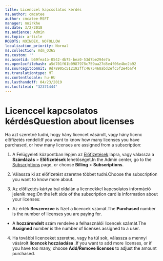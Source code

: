 ```yaml
---
title: Licenccel kapcsolatos kérdés
ms.author: cmcatee
author: cmcatee-MSFT
manager: mnirkhe
ms.date: 3/2/2018
ms.audience: Admin
ms.topic: article
ROBOTS: NOINDEX, NOFOLLOW
localization_priority: Normal
ms.collection: Adm_O365
ms.custom: ''
ms.assetid: b69fea1b-0542-4b75-bea0-53d7be294e7a
ms.openlocfilehash: a5d701f61b0987978c759aa27d8e4f06e4be2b92
ms.sourcegitcommit: 9d78905c512192ffc4675468abd2efc5f2e4baf4
ms.translationtype: MT
ms.contentlocale: hu-HU
ms.lasthandoff: 04/23/2019
ms.locfileid: "32371444"
---
```

# <a name="question-about-licenses"></a><span data-ttu-id="ef4e9-102">Licenccel kapcsolatos kérdés</span><span class="sxs-lookup"><span data-stu-id="ef4e9-102">Question about licenses</span></span>

<span data-ttu-id="ef4e9-103">Ha azt szeretné tudni, hogy hány licencet vásárolt, vagy hány licenc előfizetés rendeli:</span><span class="sxs-lookup"><span data-stu-id="ef4e9-103">If you want to know how many licenses you have purchased, or how many licenses are assigned from a subscription:</span></span>
  
1. <span data-ttu-id="ef4e9-104">A Felügyeleti központban lépjen az [Előfizetések](https://go.microsoft.com/fwlink/p/?linkid=842054) lapra, vagy válassza a **Számlázás** \> **Előfizetések** lehetőséget.</span><span class="sxs-lookup"><span data-stu-id="ef4e9-104">In the Admin center, go to the [Subscriptions](https://go.microsoft.com/fwlink/p/?linkid=842054) page, or choose **Billing** \> **Subscriptions**.</span></span>
    
2. <span data-ttu-id="ef4e9-105">Válassza ki az előfizetést szeretne többet tudni.</span><span class="sxs-lookup"><span data-stu-id="ef4e9-105">Choose the subscription you want to know more about.</span></span>
    
3. <span data-ttu-id="ef4e9-106">Az előfizetés kártya bal oldalán a licencekkel kapcsolatos információ jelenik meg:</span><span class="sxs-lookup"><span data-stu-id="ef4e9-106">On the left side of the subscription card is information about your licenses:</span></span>
    
  - <span data-ttu-id="ef4e9-107">Az érték **Beszerezve** is fizet a licencek számát.</span><span class="sxs-lookup"><span data-stu-id="ef4e9-107">The **Purchased** number is the number of licenses you are paying for.</span></span> 
    
  - <span data-ttu-id="ef4e9-108">A **hozzárendelt** szám rendelve a felhasználói licencek számát.</span><span class="sxs-lookup"><span data-stu-id="ef4e9-108">The **Assigned** number is the number of licenses assigned to a user.</span></span> 
    
4. <span data-ttu-id="ef4e9-109">Ha további licenceket szeretne, vagy ha túl sok, válassza a mennyi vásárolt **licencek hozzáadása** .</span><span class="sxs-lookup"><span data-stu-id="ef4e9-109">If you want to add more licenses, or if you have too many, choose **Add/Remove licenses** to adjust the amount purchased.</span></span> 
    

